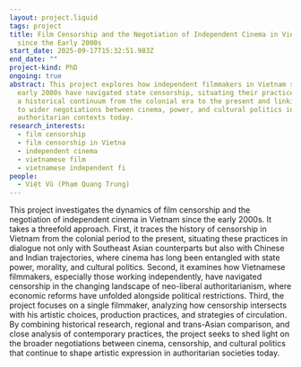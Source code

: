 ```yaml
---
layout: project.liquid
tags: project
title: Film Censorship and the Negotiation of Independent Cinema in Vietnam
  since the Early 2000s
start_date: 2025-09-17T15:32:51.983Z
end_date: ""
project-kind: PhD
ongoing: true
abstract: This project explores how independent filmmakers in Vietnam since the
  early 2000s have navigated state censorship, situating their practices within
  a historical continuum from the colonial era to the present and linking them
  to wider negotiations between cinema, power, and cultural politics in
  authoritarian contexts today.
research_interests:
  - film censorship
  - film censorship in Vietna
  - independent cinema
  - vietnamese film
  - vietnamese independent fi
people:
  - Việt Vũ (Phạm Quang Trung)
---
```

This project investigates the dynamics of film censorship and the negotiation of independent cinema in Vietnam since the early 2000s. It takes a threefold approach. First, it traces the history of censorship in Vietnam from the colonial period to the present, situating these practices in dialogue not only with Southeast Asian counterparts but also with Chinese and Indian trajectories, where cinema has long been entangled with state power, morality, and cultural politics. Second, it examines how Vietnamese filmmakers, especially those working independently, have navigated censorship in the changing landscape of neo-liberal authoritarianism, where economic reforms have unfolded alongside political restrictions. Third, the project focuses on a single filmmaker, analyzing how censorship intersects with his artistic choices, production practices, and strategies of circulation. By combining historical research, regional and trans-Asian comparison, and close analysis of contemporary practices, the project seeks to shed light on the broader negotiations between cinema, censorship, and cultural politics that continue to shape artistic expression in authoritarian societies today.